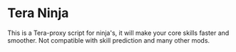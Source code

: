 # Tera Ninja

This is a Tera-proxy script for ninja's, it will make your core skills faster and smoother.
Not compatible with skill prediction and many other mods.
